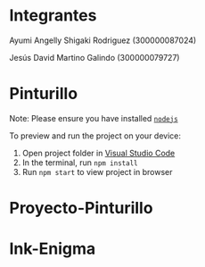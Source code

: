   # Integrantes

  Ayumi Angelly Shigaki Rodriguez (300000087024)
  
  Jesús David Martino Galindo (300000079727)

  # Pinturillo

  Note: Please ensure you have installed <code><a href="https://nodejs.org/en/download/">nodejs</a></code>

  To preview and run the project on your device:
  1) Open project folder in <a href="https://code.visualstudio.com/download">Visual Studio Code</a>
  2) In the terminal, run `npm install`
  3) Run `npm start` to view project in browser
  # Proyecto-Pinturillo
# Ink-Enigma
